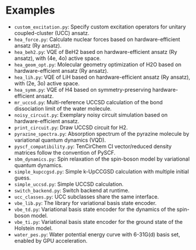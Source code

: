 # Examples

- `custom_excitation.py`: Specify custom excitation operators for unitary coupled-cluster (UCC) ansatz.
- `hea_force.py`: Calculate nuclear forces based on hardware-efficient ansatz (Ry ansatz).
- `hea_beh2.py`: VQE of BeH2 based on hardware-efficient ansatz (Ry ansatz), with (4e, 4o) active space.
- `hea_geom_opt.py`: Molecular geometry optimization of H2O based on hardware-efficient ansatz (Ry ansatz).
- `hea_lih.py`: VQE of LiH based on hardware-efficient ansatz (Ry ansatz), with (2e, 3o) active space.
- `hea_symm.py`: VQE of H4 based on symmetry-preserving hardware-efficient ansatz.
- `mr_uccsd.py`: Multi-reference UCCSD calculation of the bond dissociation limit of the water molecule.
- `noisy_circuit.py`: Exemplary noisy circuit simulation based on hardware-efficient ansatz.
- `print_circuit.py`: Draw UCCSD circuit for H2.
- `pyrazine_spectra.py`: Absorption spectrum of the pyrazine molecule by variational quantum dynamics (VQD).
- `pyscf_compatibility.py`: TenCirChem CI vector/reduced density matrices follow the convention of PySCF.
- `sbm_dynamics.py`: Spin relaxation of the spin-boson model by variational quantum dynamics.
- `simple_kupccgsd.py`: Simple k-UpCCGSD calculation with multiple initial guess.
- `simple_uccsd.py`: Simple UCCSD calculation.
- `switch_backend.py`: Switch backend at runtime.
- `ucc_classes.py`: UCC subclasses share the same interface.
- `vbe_lib.py`: The library for variational basis state encoder.
- `vbe_td.py`: Variational basis state encoder for the dynamics of the spin-boson model.
- `vbe_ti.py`: Variational basis state encoder for the ground state of the Holstein model.
- `water_pes.py`: Water potential energy curve with 6-31G(d) basis set, enabled by GPU acceleration.
